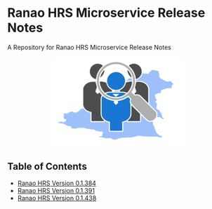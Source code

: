 # Ranao HRS Microservice Release Notes

A Repository for Ranao HRS Microservice Release Notes

<p align="center">
  <img src="assets/ranao-hrs.svg" width="300px"/>
</p>

## Table of Contents
- [Ranao HRS Version 0.1.384](microservices/ranao-hrs-v-0-1-384.md)
- [Ranao HRS Version 0.1.391](microservices/ranao-hrs-v-0-1-391.md)
- [Ranao HRS Version 0.1.438](microservices/ranao-hrs-v-0-1-438.md)